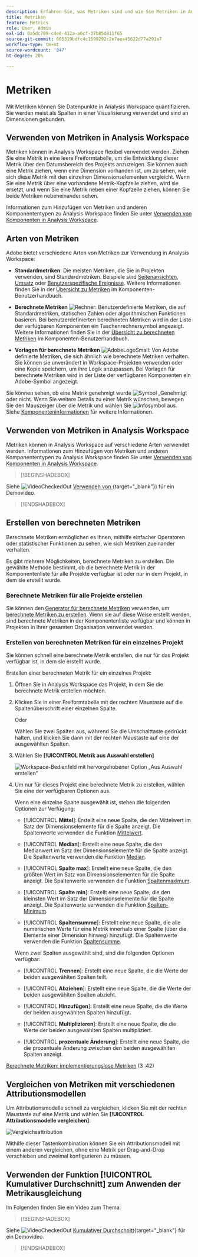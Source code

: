 ```yaml
---
description: Erfahren Sie, was Metriken sind und wie Sie Metriken in Analysis Workspace verwenden.
title: Metriken
feature: Metrics
role: User, Admin
exl-id: 0a5dc709-c4e8-412a-a6cf-37b85d811f65
source-git-commit: 665319bdfc4c1599292c2e7aea45622d77a291a7
workflow-type: tm+mt
source-wordcount: '847'
ht-degree: 20%

---
```


# Metriken

Mit Metriken können Sie Datenpunkte in Analysis Workspace quantifizieren. Sie werden meist als Spalten in einer Visualisierung verwendet und sind an Dimensionen gebunden.

## Verwenden von Metriken in Analysis Workspace

Metriken können in Analysis Workspace flexibel verwendet werden. Ziehen Sie eine Metrik in eine leere Freiformtabelle, um die Entwicklung dieser Metrik über den Datumsbereich des Projekts anzuzeigen. Sie können auch eine Metrik ziehen, wenn eine Dimension vorhanden ist, um zu sehen, wie sich diese Metrik mit den einzelnen Dimensionselementen vergleicht. Wenn Sie eine Metrik über eine vorhandene Metrik-Kopfzeile ziehen, wird sie ersetzt, und wenn Sie eine Metrik neben einer Kopfzeile ziehen, können Sie beide Metriken nebeneinander sehen.

Informationen zum Hinzufügen von Metriken und anderen Komponententypen zu Analysis Workspace finden Sie unter [Verwenden von Komponenten in Analysis Workspace](use-components-in-workspace.md).

## Arten von Metriken

Adobe bietet verschiedene Arten von Metriken zur Verwendung in Analysis Workspace:

* **Standardmetriken**: Die meisten Metriken, die Sie in Projekten verwenden, sind Standardmetriken. Beispiele sind [Seitenansichten](/help/components/metrics/page-views.md), [Umsatz](/help/components/metrics/revenue.md) oder [Benutzerspezifische Ereignisse](/help/components/metrics/custom-events.md). Weitere Informationen finden Sie in der [Übersicht zu Metriken](/help/components/metrics/overview.md) im Komponenten-Benutzerhandbuch.

* **Berechnete Metriken** ![Rechner](/help/assets/icons/Calculator.svg): Benutzerdefinierte Metriken, die auf Standardmetriken, statischen Zahlen oder algorithmischen Funktionen basieren. Bei benutzerdefinierten berechneten Metriken wird in der Liste der verfügbaren Komponenten ein Taschenrechnersymbol angezeigt. Weitere Informationen finden Sie in der [Übersicht zu berechneten Metriken](/help/components/calculated-metrics/cm-overview.md) im Komponenten-Benutzerhandbuch.

* **Vorlagen für berechnete Metriken** ![AdobeLogoSmall](/help/assets/icons/AdobeLogoSmall.svg): Von Adobe definierte Metriken, die sich ähnlich wie berechnete Metriken verhalten. Sie können sie unverändert in Workspace-Projekten verwenden oder eine Kopie speichern, um ihre Logik anzupassen. Bei Vorlagen für berechnete Metriken wird in der Liste der verfügbaren Komponenten ein Adobe-Symbol angezeigt.

Sie können sehen, ob eine Metrik genehmigt wurde ![Symbol „Genehmigt](https://spectrum.adobe.com/static/icons/ui_18/CheckmarkSize100.svg) oder nicht. Wenn Sie weitere Details zu einer Metrik wünschen, bewegen Sie den Mauszeiger über die Metrik und wählen Sie ![Infosymbol](https://spectrum.adobe.com/static/icons/workflow_18/Smock_InfoOutline_18_N.svg) aus. Siehe [Komponenteninformationen](use-components-in-workspace.md#component-info) für weitere Informationen.


## Verwenden von Metriken in Analysis Workspace

Metriken können in Analysis Workspace auf verschiedene Arten verwendet werden. Informationen zum Hinzufügen von Metriken und anderen Komponententypen zu Analysis Workspace finden Sie unter [Verwenden von Komponenten in Analysis Workspace](/help/analyze/analysis-workspace/components/use-components-in-workspace.md).


>[!BEGINSHADEBOX]

Siehe ![VideoCheckedOut](/help/assets/icons/VideoCheckedOut.svg) [Verwenden von ](https://video.tv.adobe.com/v/328565?quality=12&learn=on&captions=ger){target="_blank"}) für ein Demovideo.

>[!ENDSHADEBOX]

## Erstellen von berechneten Metriken

Berechnete Metriken ermöglichen es Ihnen, mithilfe einfacher Operatoren oder statistischer Funktionen zu sehen, wie sich Metriken zueinander verhalten.


Es gibt mehrere Möglichkeiten, berechnete Metriken zu erstellen. Die gewählte Methode bestimmt, ob die berechnete Metrik in der Komponentenliste für alle Projekte verfügbar ist oder nur in dem Projekt, in dem sie erstellt wurde.

### Berechnete Metriken für alle Projekte erstellen

Sie können den [Generator für berechnete Metriken](/help/components/calculated-metrics/workflow/c-build-metrics/cm-build-metrics.md) verwenden, um [berechnete Metriken zu erstellen](/help/components/calculated-metrics/workflow/cm-workflow.md). Wenn sie auf diese Weise erstellt werden, sind berechnete Metriken in der Komponentenliste verfügbar und können in Projekten in Ihrer gesamten Organisation verwendet werden.


### Erstellen von berechneten Metriken für ein einzelnes Projekt

Sie können schnell eine berechnete Metrik erstellen, die nur für das Projekt verfügbar ist, in dem sie erstellt wurde.

Erstellen einer berechneten Metrik für ein einzelnes Projekt:

1. Öffnen Sie in Analysis Workspace das Projekt, in dem Sie die berechnete Metrik erstellen möchten.

1. Klicken Sie in einer Freiformtabelle mit der rechten Maustaste auf die Spaltenüberschrift einer einzelnen Spalte.

   Oder

   Wählen Sie zwei Spalten aus, während Sie die Umschalttaste gedrückt halten, und klicken Sie dann mit der rechten Maustaste auf eine der ausgewählten Spalten.

1. Wählen Sie **[!UICONTROL Metrik aus Auswahl erstellen]**

   ![Workspace-Bedienfeld mit hervorgehobener Option „Aus Auswahl erstellen“](assets/create-metric-from-selection.png)

1. Um nur für dieses Projekt eine berechnete Metrik zu erstellen, wählen Sie eine der verfügbaren Optionen aus.

   Wenn eine einzelne Spalte ausgewählt ist, stehen die folgenden Optionen zur Verfügung:

   * [!UICONTROL **Mittel**]: Erstellt eine neue Spalte, die den Mittelwert im Satz der Dimensionselemente für die Spalte anzeigt. Die Spaltenwerte verwenden die Funktion [Mittelwert](/help/components/calculated-metrics/cm-reference/cm-functions.md#mean).

   * [!UICONTROL **Median**]: Erstellt eine neue Spalte, die den Medianwert im Satz der Dimensionselemente für die Spalte anzeigt. Die Spaltenwerte verwenden die Funktion [Median](/help/components/calculated-metrics/cm-reference/cm-functions.md#median).

   * [!UICONTROL **Spalte max**]: Erstellt eine neue Spalte, die den größten Wert im Satz von Dimensionselementen für die Spalte anzeigt. Die Spaltenwerte verwenden die Funktion [Spaltenmaximum](/help/components/calculated-metrics/cm-reference/cm-functions.md#column-maximum).

   * [!UICONTROL **Spalte min**]: Erstellt eine neue Spalte, die den kleinsten Wert im Satz der Dimensionselemente für die Spalte anzeigt. Die Spaltenwerte verwenden die Funktion [Spalten-Minimum](/help/components/calculated-metrics/cm-reference/cm-functions.md#column-minimum).

   * [!UICONTROL **Spaltensumme**]: Erstellt eine neue Spalte, die alle numerischen Werte für eine Metrik innerhalb einer Spalte (über die Elemente einer Dimension hinweg) hinzufügt. Die Spaltenwerte verwenden die Funktion [Spaltensumme](/help/components/calculated-metrics/cm-reference/cm-functions.md#column-sum).

   Wenn zwei Spalten ausgewählt sind, sind die folgenden Optionen verfügbar:

   * [!UICONTROL **Trennen**]: Erstellt eine neue Spalte, die die Werte der beiden ausgewählten Spalten teilt.

   * [!UICONTROL **Abziehen**]: Erstellt eine neue Spalte, die die Werte der beiden ausgewählten Spalten abzieht.

   * [!UICONTROL **Hinzufügen**]: Erstellt eine neue Spalte, die die Werte der beiden ausgewählten Spalten hinzufügt.

   * [!UICONTROL **Multiplizieren**]: Erstellt eine neue Spalte, die die Werte der beiden ausgewählten Spalten multipliziert.

   * [!UICONTROL **prozentuale Änderung**]: Erstellt eine neue Spalte, die die prozentuale Änderung zwischen den beiden ausgewählten Spalten anzeigt.

[Berechnete Metriken: implementierungslose Metriken](https://experienceleague.adobe.com/de/docs/analytics-learn/tutorials/components/calculated-metrics/calculated-metrics-implementationless-metrics) (3 :42)


## Vergleichen von Metriken mit verschiedenen Attributionsmodellen

Um Attributionsmodelle schnell zu vergleichen, klicken Sie mit der rechten Maustaste auf eine Metrik und wählen Sie **[!UICONTROL Attributionsmodelle vergleichen]**:

![Vergleichsattribution](assets/compare-attribution.png)

Mithilfe dieser Tastenkombination können Sie ein Attributionsmodell mit einem anderen vergleichen, ohne eine Metrik per Drag-and-Drop verschieben und zweimal konfigurieren zu müssen.

## Verwenden der Funktion [!UICONTROL Kumulativer Durchschnitt] zum Anwenden der Metrikausgleichung

Im Folgenden finden Sie ein Video zum Thema:


>[!BEGINSHADEBOX]

Siehe ![VideoCheckedOut](/help/assets/icons/VideoCheckedOut.svg) [Kumulativer Durchschnitt](https://video.tv.adobe.com/v/35006?quality=12&learn=on&captions=ger){target="_blank"} für ein Demovideo.

>[!ENDSHADEBOX]

